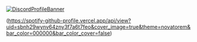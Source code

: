 [![DiscordProfileBanner](https://discord.c99.nl/widget/theme-1/699407455926485064.png)](https://discord.com)

(https://spotify-github-profile.vercel.app/api/view?uid=sbnh29wynv64zny3f7a6t7feo&cover_image=true&theme=novatorem&bar_color=000000&bar_color_cover=false)
